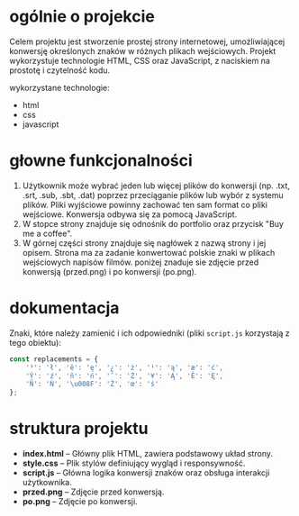 # ogólnie o projekcie
Celem projektu jest stworzenie prostej strony internetowej, umożliwiającej konwersję określonych znaków w różnych plikach wejściowych. Projekt wykorzystuje technologie HTML, CSS oraz JavaScript, z naciskiem na prostotę i czytelność kodu.

wykorzystane technologie:
- html
- css
- javascript

# głowne funkcjonalności
1. Użytkownik może wybrać jeden lub więcej plików do konwersji (np. .txt, .srt, .sub, .sbt, .dat) poprzez przeciąganie plików lub wybór z systemu plików. Pliki wyjściowe powinny zachować ten sam format co pliki wejściowe. Konwersja odbywa się za pomocą JavaScript.
2. W stopce strony znajduje się odnośnik do portfolio oraz przycisk "Buy me a coffee".
3. W górnej części strony znajduje się nagłówek z nazwą strony i jej opisem. Strona ma za zadanie konwertować polskie znaki w plikach wejściowych napisów filmów. poniżej znaduje sie zdjęcie przed konwersją (przed.png) i po konwersji (po.png).
# dokumentacja

Znaki, które należy zamienić i ich odpowiedniki (pliki `script.js` korzystają z tego obiektu):
```js
const replacements = {
    '³': 'ł', 'ê': 'ę', '¿': 'ż', '¹': 'ą', 'æ': 'ć',
    'Ÿ': 'ź', 'ñ': 'ń', '¯': 'Ż', '¥': 'Ą', 'Ê': 'Ę',
    'Ñ': 'Ń', '\u008F': 'Ź', 'œ': 'ś' 
};
```

# struktura projektu
- **index.html** – Główny plik HTML, zawiera podstawowy układ strony.
- **style.css** – Plik stylów definiujący wygląd i responsywność.
- **script.js** – Główna logika konwersji znaków oraz obsługa interakcji użytkownika.
- **przed.png** – Zdjęcie przed konwersją.
- **po.png** – Zdjęcie po konwersji.
